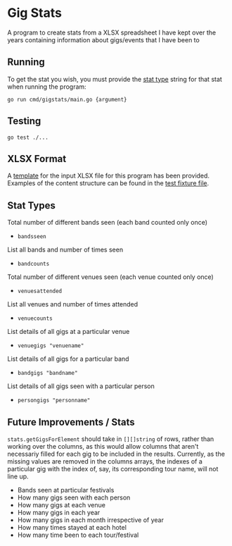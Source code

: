 # Gig Stats

A program to create stats from a XLSX spreadsheet I have kept over the years containing information about gigs/events that I have been to

## Running

To get the stat you wish, you must provide the [stat type](#stat-types) string for that stat when running the program:

```
go run cmd/gigstats/main.go {argument}
```

## Testing

```
go test ./...
```

## XLSX Format

A [template](./template.xlsx) for the input XLSX file for this program has been provided.
Examples of the content structure can be found in the [test fixture file](./fixtures/gigs.xlsx).

## Stat Types

Total number of different bands seen (each band counted only once)
- `bandsseen`

List all bands and number of times seen
- `bandcounts`

Total number of different venues seen (each venue counted only once)
- `venuesattended`

List all venues and number of times attended
- `venuecounts`

List details of all gigs at a particular venue
- `venuegigs "venuename"`

List details of all gigs for a particular band
- `bandgigs "bandname"`

List details of all gigs seen with a particular person
- `persongigs "personname"`

## Future Improvements / Stats

`stats.getGigsForElement` should take in `[][]string` of rows, rather than working over the columns, as this would allow columns that aren't necessariy filled for each gig to be included in the results. Currently, as the missing values are removed in the columns arrays, the indexes of a particular gig with the index of, say, its corresponding tour name, will not line up.

- Bands seen at particular festivals
- How many gigs seen with each person
- How many gigs at each venue
- How many gigs in each year
- How many gigs in each month irrespective of year
- How many times stayed at each hotel
- How many time been to each tour/festival
